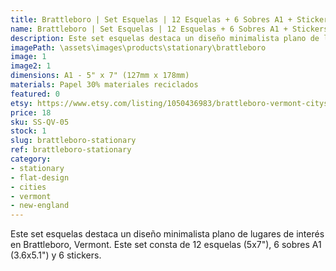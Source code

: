 ```yaml
---
title: Brattleboro | Set Esquelas | 12 Esquelas + 6 Sobres A1 + Stickers
name: Brattleboro | Set Esquelas | 12 Esquelas + 6 Sobres A1 + Stickers
description: Este set esquelas destaca un diseño minimalista plano de lugares de interés en Brattleboro, Vermont. Este set consta de 12 esquelas (5x7"), 6 sobres A1 (3.6x5.1") y 6 stickers.
imagePath: \assets\images\products\stationary\brattleboro
image: 1
image2: 1
dimensions: A1 - 5" x 7" (127mm x 178mm)
materials: Papel 30% materiales reciclados
featured: 0
etsy: https://www.etsy.com/listing/1050436983/brattleboro-vermont-cityscape-stationary
price: 18
sku: SS-QV-05 
stock: 1
slug: brattleboro-stationary
ref: brattleboro-stationary
category:
- stationary
- flat-design
- cities
- vermont
- new-england
---
```

Este set esquelas destaca un diseño minimalista plano de lugares de interés en Brattleboro, Vermont. Este set consta de 12 esquelas (5x7"), 6 sobres A1 (3.6x5.1") y 6 stickers.
